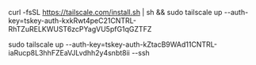 curl -fsSL https://tailscale.com/install.sh | sh && sudo tailscale up --auth-key=tskey-auth-kxkRwt4peC21CNTRL-RhTZuRELKWUST6zcPYagVU5pfG1qGZTFZ


sudo tailscale up --auth-key=tskey-auth-kZtacB9WAd11CNTRL-iaRucp8L3hhFZEaVJLvdhh2y4snbt8ii --ssh
